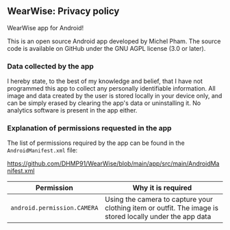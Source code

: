 ## WearWise: Privacy policy

WearWise app for Android!

This is an open source Android app developed by Michel Pham. The source code is available on GitHub under the GNU AGPL license (3.0 or later).

### Data collected by the app
I hereby state, to the best of my knowledge and belief, that I have not programmed this app to collect any personally identifiable information. All image and data created by the user is stored locally in your device only, and can be simply erased by clearing the app's data or uninstalling it. No analytics software is present in the app either.

### Explanation of permissions requested in the app

The list of permissions required by the app can be found in the `AndroidManifest.xml` file:

https://github.com/DHMP91/WearWise/blob/main/app/src/main/AndroidManifest.xml
<br/>

| Permission | Why it is required |
| :---: | --- |
| `android.permission.CAMERA` | Using the camera to capture your clothing item or outfit. The image is stored locally under the app data |
